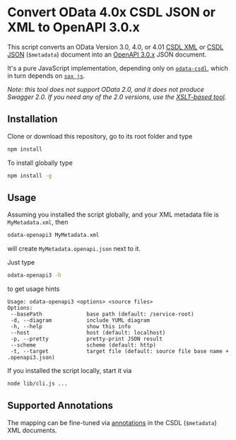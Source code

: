 # Convert OData 4.0x CSDL JSON or XML to OpenAPI 3.0.x

This script converts an OData Version 3.0, 4.0, or 4.01 [CSDL XML](http://docs.oasis-open.org/odata/odata-csdl-xml/v4.01/odata-csdl-xml-v4.01.html) or [CSDL JSON](http://docs.oasis-open.org/odata/odata-csdl-json/v4.01/odata-csdl-json-v4.01.html) (`$metadata`) document into an [OpenAPI 3.0.x](https://github.com/OAI/OpenAPI-Specification/blob/master/versions/3.0.2.md) JSON document.

It's a pure JavaScript implementation, depending only on [`odata-csdl`](https://github.com/oasis-tcs/odata-csdl-schemas/tree/master/lib), which in turn depends on [`sax js`](https://www.npmjs.com/package/sax).

_Note: this tool does not support OData 2.0, and it does not produce Swagger 2.0. If you need any of the 2.0 versions, use the [XSLT-based tool](../tools#transformjs-for-nodejs)._

## Installation

Clone or download this repository, go to its root folder and type

```sh
npm install
```

To install globally type

```sh
npm install -g
```

## Usage

Assuming you installed the script globally, and your XML metadata file is `MyMetadata.xml`, then

```sh
odata-openapi3 MyMetadata.xml
```

will create `MyMetadata.openapi.json` next to it.

Just type

```sh
odata-openapi3 -h
```

to get usage hints

```
Usage: odata-openapi3 <options> <source files>
Options:
 --basePath              base path (default: /service-root)
 -d, --diagram           include YUML diagram
 -h, --help              show this info
 --host                  host (default: localhost)
 -p, --pretty            pretty-print JSON result
 --scheme                scheme (default: http)
 -t, --target            target file (default: source file base name + .openapi3.json)
```

If you installed the script locally, start it via

```sh
node lib/cli.js ...
```

## Supported Annotations

The mapping can be fine-tuned via [annotations](../doc/Annotations.md) in the CSDL (`$metadata`) XML documents.
